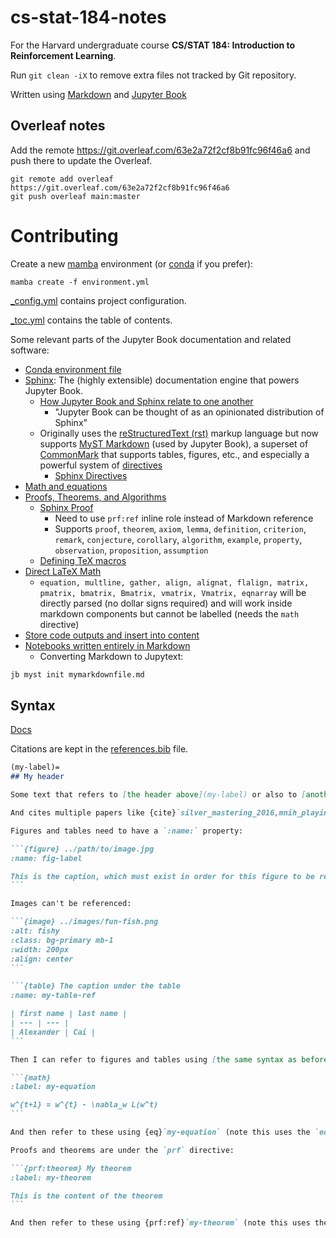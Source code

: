 # cs-stat-184-notes

For the Harvard undergraduate course **CS/STAT 184: Introduction to Reinforcement Learning**.

Run `git clean -iX` to remove extra files not tracked by Git repository.

Written using [Markdown](https://www.markdownguide.org/) and [Jupyter Book](https://jupyterbook.org/en/stable/content/proof.html)

## Overleaf notes

Add the remote <https://git.overleaf.com/63e2a72f2cf8b91fc96f46a6> and push there to update the Overleaf.

```
git remote add overleaf https://git.overleaf.com/63e2a72f2cf8b91fc96f46a6
git push overleaf main:master
```

# Contributing

Create a new [mamba](https://mamba.readthedocs.io/en/latest/index.html) environment (or [conda](https://docs.conda.io/projects/conda/en/stable/) if you prefer):

```
mamba create -f environment.yml
```

[_config.yml](_config.yml) contains project configuration.

[_toc.yml](_toc.yml) contains the table of contents.

Some relevant parts of the Jupyter Book documentation and related software:

- [Conda environment file](https://conda.io/projects/conda/en/latest/user-guide/tasks/manage-environments.html#create-env-file-manually)
- [Sphinx](https://www.sphinx-doc.org/en/master/index.html): The (highly extensible) documentation engine that powers Jupyter Book.
  - [How Jupyter Book and Sphinx relate to one another](https://jupyterbook.org/en/stable/explain/sphinx.html)
    - "Jupyter Book can be thought of as an opinionated distribution of Sphinx"
  - Originally uses the [reStructuredText (rst)](https://docutils.sourceforge.io/rst.html) markup language but now supports [MyST Markdown](https://myst-parser.readthedocs.io/en/latest/index.html) (used by Jupyter Book), a superset of [CommonMark](https://commonmark.org/) that supports tables, figures, etc., and especially a powerful system of [directives](https://myst-parser.readthedocs.io/en/latest/syntax/roles-and-directives.html)
    - [Sphinx Directives](https://www.sphinx-doc.org/en/master/usage/restructuredtext/directives.html)
- [Math and equations](https://jupyterbook.org/en/stable/content/math.html)
- [Proofs, Theorems, and Algorithms](https://jupyterbook.org/en/stable/content/proof.html)
  - [Sphinx Proof](https://sphinx-proof.readthedocs.io/en/latest/)
    - Need to use `prf:ref` inline role instead of Markdown reference
    - Supports `proof`, `theorem`, `axiom`, `lemma`, `definition`, `criterion`, `remark`, `conjecture`, `corollary`, `algorithm`, `example`, `property`, `observation`, `proposition`, `assumption`
  - [Defining TeX macros](https://jupyterbook.org/en/stable/advanced/sphinx.html#defining-tex-macros)
- [Direct LaTeX Math](https://myst-parser.readthedocs.io/en/latest/syntax/optional.html#direct-latex-math)
  - `equation, multline, gather, align, alignat, flalign, matrix, pmatrix, bmatrix, Bmatrix, vmatrix, Vmatrix, eqnarray` will be directly parsed (no dollar signs required) and will work inside markdown components but cannot be labelled (needs the `math` directive)
- [Store code outputs and insert into content](https://jupyterbook.org/en/stable/content/executable/output-insert.html)
- [Notebooks written entirely in Markdown](https://jupyterbook.org/en/stable/file-types/myst-notebooks.html)
  - Converting Markdown to Jupytext:

```bash
jb myst init mymarkdownfile.md
```

## Syntax

[Docs](https://jupyterbook.org/en/stable/content/references.html#content-references)

Citations are kept in the [references.bib](./references.bib) file.

````md
(my-label)=
## My header

Some text that refers to [the header above](my-label) or also to [another file](../1_topic/foobar.md).

And cites multiple papers like {cite}`silver_mastering_2016,mnih_playing_2013` using their citekeys from the BibTeX file

Figures and tables need to have a `:name:` property:

```{figure} ../path/to/image.jpg
:name: fig-label

This is the caption, which must exist in order for this figure to be referenced
```

Images can't be referenced:

```{image} ../images/fun-fish.png
:alt: fishy
:class: bg-primary mb-1
:width: 200px
:align: center
```

```{table} The caption under the table
:name: my-table-ref

| first name | last name |
| --- | --- |
| Alexander | Cai |
```

Then I can refer to figures and tables using [the same syntax as before](fig-label) (or a reference to [that table](my-table-ref)) or also as {numref}`fig-label` (shows "Fig. 1") or {numref}`my-table-ref` (shows "Table 1")

```{math}
:label: my-equation

w^{t+1} = w^{t} - \nabla_w L(w^t)
```

And then refer to these using {eq}`my-equation` (note this uses the `eq` role)

Proofs and theorems are under the `prf` directive:

```{prf:theorem} My theorem
:label: my-theorem

This is the content of the theorem
```

And then refer to these using {prf:ref}`my-theorem` (note this uses the `prf:ref` role)
````



